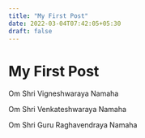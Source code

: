 ```yaml
---
title: "My First Post"
date: 2022-03-04T07:42:05+05:30
draft: false
---
```


# My First Post

Om Shri Vigneshwaraya Namaha

Om Shri Venkateshwaraya Namaha

Om Shri Guru Raghavendraya Namaha

